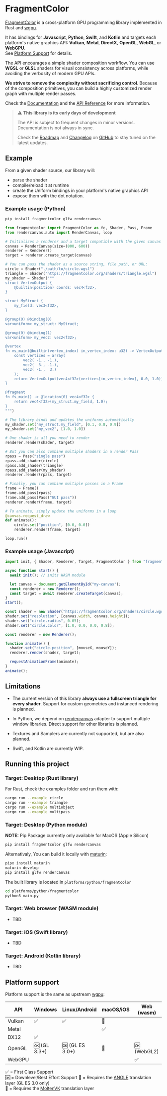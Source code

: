# FragmentColor

[FragmentColor](https://fragmentcolor.org) is a cross-platform GPU programming library implemented in Rust and [wgpu](https://wgpu.rs).

It has bindings for **Javascript**, **Python**, **Swift**, and **Kotlin**
and targets each platform's native graphics API: **Vulkan**, **Metal**, **DirectX**, **OpenGL**, **WebGL**, or **WebGPU**.\
See [Platform Support](#platform-support) for details.

The API encourages a simple shader composition workflow. You can use **WGSL** or **GLSL** shaders
for visual consistency across platforms, while avoiding the verbosity of modern GPU APIs.

**We strive to remove the complexity without sacrificing control**. Because of the composition primitives, you can
build a highly customized render graph with multiple render passes.

Check the [Documentation](/welcome) and the [API Reference](/api) for more information.

> ⚠️ **This library is its early days of development**
>
> The API is subject to frequent changes in minor versions. Documentation is not always in sync.
>
> Check the [Roadmap](/ROADMAP.md) and [Changelog](/CHANGELOG.md) on [GitHub](https://github.com/vista-art/fragmentcolor) to stay tuned on the latest updates.

## Example

From a given shader source, our library will:

- parse the shader
- compile/reload it at runtime
- create the Uniform bindings in your platform's native graphics API
- expose them with the dot notation.

### Example usage (Python)

```bash
pip install fragmentcolor glfw rendercanvas
```

```python
from fragmentcolor import FragmentColor as fc, Shader, Pass, Frame
from rendercanvas.auto import RenderCanvas, loop

# Initializes a renderer and a target compatible with the given canvas
canvas = RenderCanvas(size=(800, 600))
renderer = Renderer()
target = renderer.create_target(canvas)

# You can pass the shader as a source string, file path, or URL:
circle = Shader("./path/to/circle.wgsl")
triangle = Shader("https://fragmentcolor.org/shaders/triangle.wgsl")
my_shader = Shader("""
struct VertexOutput {
    @builtin(position) coords: vec4<f32>,
}

struct MyStruct {
    my_field: vec3<f32>,
}

@group(0) @binding(0)
var<uniform> my_struct: MyStruct;

@group(0) @binding(1)
var<uniform> my_vec2: vec2<f32>;

@vertex
fn vs_main(@builtin(vertex_index) in_vertex_index: u32) -> VertexOutput {
    const vertices = array(
        vec2( -1., -1.),
        vec2(  3., -1.),
        vec2( -1.,  3.)
    );
    return VertexOutput(vec4<f32>(vertices[in_vertex_index], 0.0, 1.0));
}

@fragment
fn fs_main() -> @location(0) vec4<f32> {
    return vec4<f32>(my_struct.my_field, 1.0);
}
""")

# The library binds and updates the uniforms automatically
my_shader.set("my_struct.my_field", [0.1, 0.8, 0.9])
my_shader.set("my_vec2", [1.0, 1.0])

# One shader is all you need to render
renderer.render(shader, target)

# But you can also combine multiple shaders in a render Pass
rpass = Pass("single pass")
rpass.add_shader(circle)
rpass.add_shader(triangle)
rpass.add_shader(my_shader)
renderer.render(rpass, target)

# Finally, you can combine multiple passes in a Frame
frame = Frame()
frame.add_pass(rpass)
frame.add_pass(Pass("GUI pass"))
renderer.render(frame, target)

# To animate, simply update the uniforms in a loop
@canvas.request_draw
def animate():
    circle.set("position", [0.0, 0.0])
    renderer.render(frame, target)

loop.run()
```

### Example usage (Javascript)

```javascript
import init, { Shader, Renderer, Target, FragmentColor } from "fragmentcolor";

async function start() {
  await init(); // inits WASM module

  let canvas = document.getElementById("my-canvas");
  const renderer = new Renderer();
  const target = await renderer.createTarget(canvas);
}
start();

const shader = new Shader("https://fragmentcolor.org/shaders/circle.wgsl");
shader.set("resolution", [canvas.width, canvas.height]);
shader.set("circle.radius", 0.05);
shader.set("circle.color", [1.0, 0.0, 0.0, 0.8]);

const renderer = new Renderer();

function animate() {
  shader.set("circle.position", [mouseX, mouseY]);
  renderer.render(shader, target);

  requestAnimationFrame(animate);
}
animate();
```

## Limitations

- The current version of this library **always use a fullscreen triangle for every shader**. Support for custom geometries and instanced rendering is planned.

- In Python, we depend on [rendercanvas](https://github.com/pygfx/rendercanvas) adapter to support multiple window libraries. Direct support for other libraries is planned.

- Textures and Samplers are currently not supported, but are also planned.

- Swift, and Kotlin are currently WIP.

## Running this project

### Target: Desktop (Rust library)

For Rust, check the examples folder and run them with:

```bash
cargo run --example circle
cargo run --example triangle
cargo run --example multiobject
cargo run --example multipass
```

### Target: Desktop (Python module)

**NOTE:** Pip Package currently only available for MacOS (Apple Silicon)

```bash
pip install fragmentcolor glfw rendercanvas
```

Alternativaly, You can build it locally with [maturin](https://www.maturin.rs/installation.html):

```bash
pipx install maturin
maturin develop
pip install glfw rendercanvas
```

The built library is located in `platforms/python/fragmentcolor`

```bash
cd platforms/python/fragmentcolor
python3 main.py
```

### Target: Web browser (WASM module)

- TBD

### Target: iOS (Swift library)

- TBD

### Target: Android (Kotlin library)

- TBD

## Platform support

Platform support is the same as upstream [wgpu](https://github.com/gfx-rs/wgpu):

| API    | Windows      | Linux/Android   | macOS/iOS | Web (wasm)  |
| ------ | ------------ | --------------- | --------- | ----------- |
| Vulkan | ✅           | ✅              | 🌋        |             |
| Metal  |              |                 | ✅        |             |
| DX12   | ✅           |                 |           |             |
| OpenGL | 🆗 (GL 3.3+) | 🆗 (GL ES 3.0+) | 📐        | 🆗 (WebGL2) |
| WebGPU |              |                 |           | ✅          |

✅ = First Class Support  
🆗 = Downlevel/Best Effort Support
📐 = Requires the [ANGLE](http://angleproject.org/) translation layer (GL ES 3.0 only)  
🌋 = Requires the [MoltenVK](https://vulkan.lunarg.com/sdk/home#mac) translation layer
